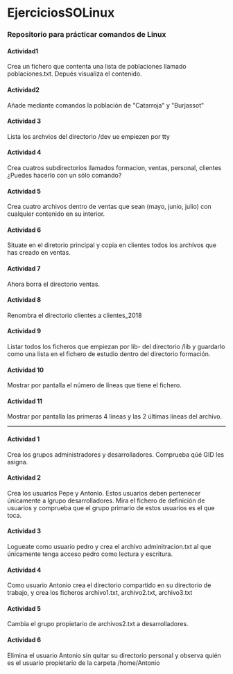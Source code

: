 # EjerciciosSOLinux
### Repositorio para prácticar comandos de Linux

#### Actividad1
Crea un fichero que contenta una lista de poblaciones llamado poblaciones.txt. Depués visualiza el contenido.

####  Actividad2
Añade mediante comandos la población de "Catarroja"  y "Burjassot"

#### Actividad 3
Lista los archvios del directorio /dev ue empiezen por tty

#### Actividad 4
Crea cuatros subdirectorios llamados formacion, ventas, personal, clientes ¿Puedes hacerlo con un sólo comando?

#### Actividad 5
Crea cuatro archivos dentro de ventas que sean (mayo, junio, julio) con cualquier contenido en su interior.

#### Actividad 6
Situate en el diretorio principal y copia en clientes todos los archivos que has creado en ventas.

#### Actividad 7
Ahora borra el directorio ventas.

#### Actividad 8
Renombra el directorio clientes a clientes_2018

#### Actividad 9
Listar todos los ficheros que empiezan por lib- del directorio /lib y guardarlo como una lista en el fichero de estudio dentro del directorio formación.

#### Actividad 10
Mostrar por pantalla el número de líneas que tiene el fichero.

#### Actividad 11
Mostrar por pantalla las primeras 4 lineas y las 2 últimas líneas del archivo.

---

#### Actividad 1
Crea los grupos administradores y desarrolladores. Comprueba qúé GID  les asigna.

#### Actividad 2 
Crea los usuarios Pepe y Antonio. Estos usuarios deben pertenecer únicamente a lgrupo desarrolladores. Mira el fichero de definición de usuarios y comprueba que el grupo primario de estos usuarios es el que toca.

#### Actividad 3
Logueate como usuario pedro y crea el archivo adminitracion.txt al que únicamente tenga acceso pedro como lectura y escritura.

#### Actividad 4
Como usuario Antonio crea el directorio compartido en su directorio de trabajo, y crea los ficheros archivo1.txt, archivo2.txt, archivo3.txt

#### Actividad 5
Cambia el grupo propietario de archivos2.txt a desarrolladores.

#### Actividad 6
Elimina el usuario Antonio sin quitar su directorio personal y observa quién es el usuario propietario de la carpeta /home/Antonio
